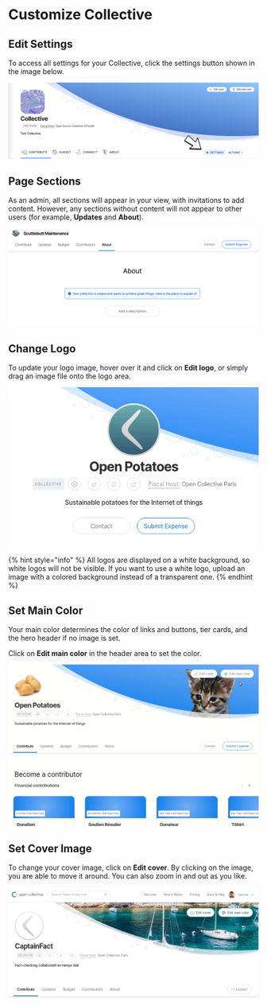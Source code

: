 # Customize Collective

## Edit Settings

To access all settings for your Collective, click the settings button shown in the image below. 

![](../.gitbook/assets/collectives_customize_collective_2021-05-31.png)

## Page Sections

As an admin, all sections will appear in your view, with invitations to add content. However, any sections without content will not appear to other users \(for example, **Updates** and **About**\).

![](../.gitbook/assets/screen-shot-2019-09-18-at-11.12.02-am.png)

## Change Logo

To update your logo image, hover over it and click on **Edit logo**, or simply drag an image file onto the logo area.

![](../.gitbook/assets/avatar-edit.gif)

{% hint style="info" %}
All logos are displayed on a white background, so white logos will not be visible. If you want to use a white logo, upload an image with a colored background instead of a transparent one.
{% endhint %}

## Set Main Color

Your main color determines the color of links and buttons, tier cards, and the hero header if no image is set.

Click on **Edit main color** in the header area to set the color.

![](../.gitbook/assets/set-color.gif)

## Set Cover Image

To change your cover image, click on **Edit cover**. By clicking on the image, you are able to move it around. You can also zoom in and out as you like.

![](../.gitbook/assets/cover-image.gif)

